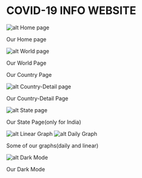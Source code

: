 # COVID-19 INFO WEBSITE

![alt Home page](https://github.com/thinking-tomorrow/Covid19/blob/master/images/home.jpg?raw=true)

Our Home page

![alt World page](https://github.com/thinking-tomorrow/Covid19/blob/master/images/world.jpg?raw=true)

Our World Page

Our Country Page

![alt Country-Detail page](https://github.com/thinking-tomorrow/Covid19/blob/master/images/country-details.jpg?raw=true)

Our Country-Detail Page

![alt State page](https://github.com/thinking-tomorrow/Covid19/blob/master/images/state.jpg?raw=true)

Our State Page(only for India)

![alt Linear Graph](https://github.com/thinking-tomorrow/Covid19/blob/master/images/bar_graph.jpg?raw=true)
![alt Daily Graph](https://github.com/thinking-tomorrow/Covid19/blob/master/images/linear_graph.jpg?raw=true)

Some of our graphs(daily and linear)

![alt Dark Mode](https://github.com/thinking-tomorrow/Covid19/blob/master/images/dark.jpg?raw=true)

Our Dark Mode
